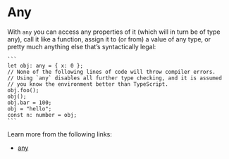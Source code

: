 # Any

With `any` you can access any properties of it (which will in turn be of type any), call it like a function, assign it to (or from) a value of any type, or pretty much anything else that’s syntactically legal:

    ```
    let obj: any = { x: 0 };
    // None of the following lines of code will throw compiler errors.
    // Using `any` disables all further type checking, and it is assumed 
    // you know the environment better than TypeScript.
    obj.foo();
    obj();
    obj.bar = 100;
    obj = "hello";
    const n: number = obj;
    ```

Learn more from the following links:

- [any](https://www.typescriptlang.org/docs/handbook/2/everyday-types.html#any)